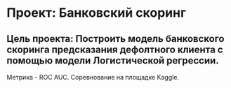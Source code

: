 # Проект: Банковский скоринг 

## Цель проекта: Построить модель банковского скоринга предсказания дефолтного клиента с помощью модели Логистической регрессии.

Метрика - ROC AUC. Cоревнование на площадке Kaggle.
